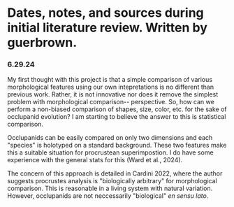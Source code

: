 # Dates, notes, and sources during initial literature review. Written by guerbrown.

### 6.29.24
My first thought with this project is that a simple comparison of various morphological features using our own intepretations is no different than previous work. Rather, it is not innovative nor does it remove the simplest problem with morphological comparison-- perspective. So, how can we perform a non-biased comparison of shapes, size, color, etc. for the sake of occlupanid evolution? I am starting to believe the answer to this is statistical comparison. 

Occlupanids can be easily compared on only two dimensions and each "species" is holotyped on a standard background. These two features make this a suitable situation for procrustean superimpostion. I do have some experience with the general stats for this (Ward et al., 2024).

The concern of this approach is detailed in Cardini 2022, where the author suggests procrustes analysis is "biologically arbitrary" for morphological comparison. This is reasonable in a living system with natural variation. However, occlupanids are not neccessarily "biological" *en sensu lato*.

 
